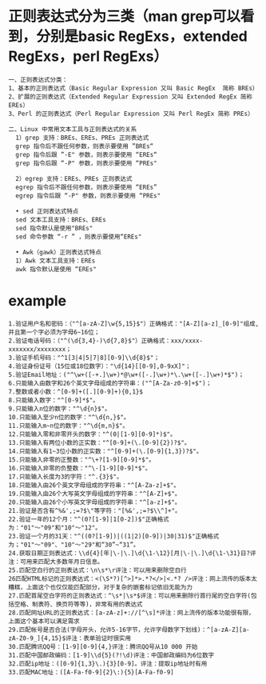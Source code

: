# 正则表达式分为三类（man grep可以看到，分别是basic RegExs，extended RegExs，perl RegExs）
    一、正则表达式分类：
    1、基本的正则表达式（Basic Regular Expression 又叫 Basic RegEx  简称 BREs）
    2、扩展的正则表达式（Extended Regular Expression 又叫 Extended RegEx 简称 EREs）
    3、Perl 的正则表达式（Perl Regular Expression 又叫 Perl RegEx 简称 PREs）

    二、Linux 中常用文本工具与正则表达式的关系 
      1）grep 支持：BREs、EREs、PREs 正则表达式
      grep 指令后不跟任何参数，则表示要使用 ”BREs“ 
      grep 指令后跟 ”-E" 参数，则表示要使用 “EREs“
      grep 指令后跟 “-P" 参数，则表示要使用 “PREs"

      2）egrep 支持：EREs、PREs 正则表达式
      egrep 指令后不跟任何参数，则表示要使用 “EREs”
      egrep 指令后跟 “-P" 参数，则表示要使用 “PREs"

      • sed 正则表达式特点
      sed 文本工具支持：BREs、EREs
      sed 指令默认是使用"BREs"
      sed 命令参数 “-r ” ，则表示要使用“EREs"

      • Awk（gawk）正则表达式特点
      1）Awk 文本工具支持：EREs
      awk 指令默认是使用 “EREs"
      
# example
    1.验证用户名和密码：（"^[a-zA-Z]\w{5,15}$"）正确格式："[A-Z][a-z]_[0-9]"组成,并且第一个字必须为字母6~16位；
    2.验证电话号码：（"^(\d{3,4}-)\d{7,8}$"）正确格式：xxx/xxxx-xxxxxxx/xxxxxxxx；
    3.验证手机号码："^1[3|4|5|7|8][0-9]\\d{8}$"；
    4.验证身份证号（15位或18位数字）："\d{14}[[0-9],0-9xX]"；
    5.验证Email地址：("^\w+([-+.]\w+)*@\w+([-.]\w+)*\.\w+([-.]\w+)*$")；
    6.只能输入由数字和26个英文字母组成的字符串：("^[A-Za-z0-9]+$")；
    7.整数或者小数：^[0-9]+([.][0-9]+){0,1}$
    8.只能输入数字："^[0-9]*$"。
    9.只能输入n位的数字："^\d{n}$"。
    10.只能输入至少n位的数字："^\d{n,}$"。
    11.只能输入m~n位的数字："^\d{m,n}$"。
    12.只能输入零和非零开头的数字："^(0|[1-9][0-9]*)$"。
    13.只能输入有两位小数的正实数："^[0-9]+(\.[0-9]{2})?$"。
    14.只能输入有1~3位小数的正实数："^[0-9]+(\.[0-9]{1,3})?$"。
    15.只能输入非零的正整数："^\+?[1-9][0-9]*$"。
    16.只能输入非零的负整数："^\-[1-9][0-9]*$"。
    17.只能输入长度为3的字符："^.{3}$"。
    18.只能输入由26个英文字母组成的字符串："^[A-Za-z]+$"。
    19.只能输入由26个大写英文字母组成的字符串："^[A-Z]+$"。
    20.只能输入由26个小写英文字母组成的字符串："^[a-z]+$"。
    21.验证是否含有^%&',;=?$\"等字符："[%&',;=?$\\^]+"。
    22.验证一年的12个月："^(0?[1-9]|1[0-2])$"正确格式为："01"～"09"和"10"～"12"。
    23.验证一个月的31天："^((0?[1-9])|((1|2)[0-9])|30|31)$"正确格式为；"01"～"09"、"10"～"29"和“30”~“31”。
    24.获取日期正则表达式：\\d{4}[年|\-|\.]\d{\1-\12}[月|\-|\.]\d{\1-\31}日?评注：可用来匹配大多数年月日信息。
    25.匹配空白行的正则表达式：\n\s*\r评注：可以用来删除空白行
    26匹配HTML标记的正则表达式：<(\S*?)[^>]*>.*?</>|<.*? />评注：网上流传的版本太糟糕，上面这个也仅仅能匹配部分，对于复杂的嵌套标记依旧无能为力
    27.匹配首尾空白字符的正则表达式：^\s*|\s*$评注：可以用来删除行首行尾的空白字符(包括空格、制表符、换页符等等)，非常有用的表达式
    28.匹配网址URL的正则表达式：[a-zA-z]+://[^\s]*评注：网上流传的版本功能很有限，上面这个基本可以满足需求
    29.匹配帐号是否合法(字母开头，允许5-16字节，允许字母数字下划线)：^[a-zA-Z][a-zA-Z0-9_]{4,15}$评注：表单验证时很实用
    30.匹配腾讯QQ号：[1-9][0-9]{4,}评注：腾讯QQ号从10 000 开始
    31.匹配中国邮政编码：[1-9]\\d{5}(?!\d)评注：中国邮政编码为6位数字
    32.匹配ip地址：([0-9]{1,3}\.){3}[0-9]。评注：提取ip地址时有用
    33.匹配MAC地址：([A-Fa-f0-9]{2}\:){5}[A-Fa-f0-9]
# 
